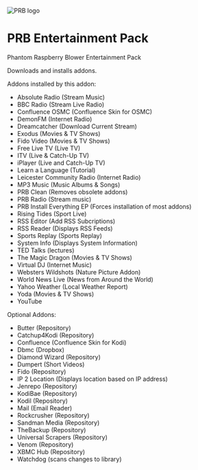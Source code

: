 ![PRB logo](https://github.com/PhantomRaspberryBlower/repository.prb-entertainment-pack/blob/master/repository.prb-entertainment-pack/icon.png)

PRB Entertainment Pack
======================

Phantom Raspberry Blower Entertainment Pack

Downloads and installs addons.

Addons installed by this addon:
  - Absolute Radio (Stream Music)
  - BBC Radio (Stream Live Radio)
  - Confluence OSMC (Confluence Skin for OSMC)
  - DemonFM (Internet Radio)
  - Dreamcatcher (Download Current Stream)
  - Exodus (Movies & TV Shows)
  - Fido Video (Movies & TV Shows)
  - Free Live TV (Live TV)
  - ITV (Live & Catch-Up TV)
  - iPlayer (Live and Catch-Up TV)
  - Learn a Language (Tutorial)
  - Leicester Community Radio (Internet Radio)
  - MP3 Music (Music Albums & Songs)
  - PRB Clean (Removes obsolete addons)
  - PRB Radio (Stream music)
  - PRB Install Everything EP (Forces installation of most addons)
  - Rising Tides (Sport Live)
  - RSS Editor (Add RSS Subcriptions)
  - RSS Reader (Displays RSS Feeds)
  - Sports Replay (Sports Replay)
  - System Info (Displays System Information)
  - TED Talks (lectures)
  - The Magic Dragon (Movies & TV Shows)
  - Virtual DJ (Internet Music)
  - Websters Wildshots (Nature Picture Addon)
  - World News Live (News from Around the World)
  - Yahoo Weather (Local Weather Report)
  - Yoda (Movies & TV Shows)
  - YouTube

Optional Addons:
  - Butter (Repository)
  - Catchup4Kodi (Repository)
  - Confluence (Confluence Skin for Kodi)
  - Dbmc (Dropbox)
  - Diamond Wizard (Repository)
  - Dumpert (Short Videos)
  - Fido (Repository)
  - IP 2 Location (Displays location based on IP address)
  - Jenrepo (Repository)
  - KodiBae (Repository)
  - Kodil (Repository)
  - Mail (Email Reader)
  - Rockcrusher (Repository)
  - Sandman Media (Repository)
  - TheBackup (Repository)
  - Universal Scrapers (Repository)
  - Venom (Repository)
  - XBMC Hub (Repository)
  - Watchdog (scans changes to library)


